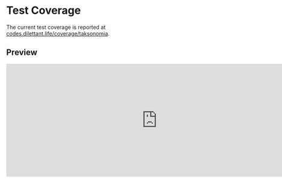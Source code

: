 # Test Coverage

The current test coverage is reported at <a href="https://codes.dilettant.life/coverage/taksonomia/" target="coverage">codes.dilettant.life/coverage/taksonomia</a>.

## Preview

<iframe width="800px" height="300px" style="border: 0px;" src="https://codes.dilettant.life/coverage/taksonomia/"></iframe>
